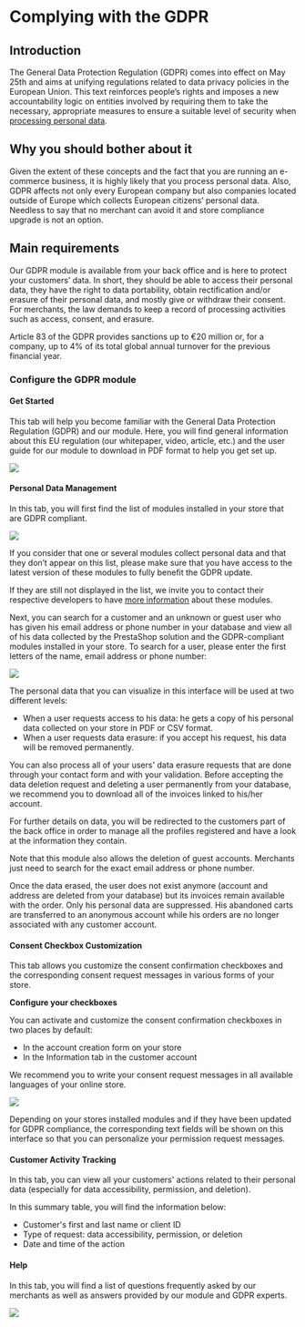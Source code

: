 # Complying with the GDPR

## Introduction <a id="ComplyingwiththeGDPR-Introduction"></a>

The General Data Protection Regulation \(GDPR\) comes into effect on May 25th and aims at unifying regulations related to data privacy policies in the European Union. This text reinforces people’s rights and imposes a new accountability logic on entities involved by requiring them to take the necessary, appropriate measures to ensure a suitable level of security when [processing personal data](https://addons.prestashop.com/en/free-prestashop-modules/31944-gdpr-whitepaper-.html). 

## Why you should bother about it <a id="ComplyingwiththeGDPR-Whyyoushouldbotheraboutit"></a>

Given the extent of these concepts and the fact that you are running an e-commerce business, it is highly likely that you process personal data. Also, GDPR affects not only every European company but also companies located outside of Europe which collects European citizens’ personal data. Needless to say that no merchant can avoid it and store compliance upgrade is not an option.

## Main requirements <a id="ComplyingwiththeGDPR-Mainrequirements"></a>

Our GDPR module is available from your back office and is here to protect your customers’ data. In short, they should be able to access their personal data, they have the right to data portability, obtain rectification and/or erasure of their personal data, and mostly give or withdraw their consent. For merchants, the law demands to keep a record of processing activities such as access, consent, and erasure.

Article 83 of the GDPR provides sanctions up to €20 million or, for a company, up to 4% of its total global annual turnover for the previous financial year.

### Configure the GDPR module <a id="ComplyingwiththeGDPR-ConfiguretheGDPRmodule"></a>

#### Get Started <a id="ComplyingwiththeGDPR-GetStarted"></a>

This tab will help you become familiar with the General Data Protection Regulation \(GDPR\) and our module. Here, you will find general information about this EU regulation \(our whitepaper, video, article, etc.\) and the user guide for our module to download in PDF format to help you get set up.

![](../.gitbook/assets/capture-de-cran-2018-05-23-a-11.00.15.png)

#### Personal Data Management <a id="ComplyingwiththeGDPR-PersonalDataManagement"></a>

In this tab, you will first find the list of modules installed in your store that are GDPR compliant.

![](../.gitbook/assets/capture-de-cran-2018-05-23-a-11.02.06.png)

If you consider that one or several modules collect personal data and that they don’t appear on this list, please make sure that you have access to the latest version of these modules to fully benefit the GDPR update.

If they are still not displayed in the list, we invite you to contact their respective developers to have [more information](http://build.prestashop.com/howtos/module/how-to-make-your-module-compliant-with-prestashop-official-gdpr-compliance-module) about these modules.

Next, you can search for a customer and an unknown or guest user who has given his email address or phone number in your database and view all of his data collected by the PrestaShop solution and the GDPR-compliant modules installed in your store. To search for a user, please enter the first letters of the name, email address or phone number: 

![](../.gitbook/assets/image%20%2840%29.png)

The personal data that you can visualize in this interface will be used at two different levels:

* When a user requests access to his data: he gets a copy of his personal data collected on your store in PDF or CSV format.
* When a user requests data erasure: if you accept his request, his data will be removed permanently.

You can also process all of your users' data erasure requests that are done through your contact form and with your validation. Before accepting the data deletion request and deleting a user permanently from your database, we recommend you to download all of the invoices linked to his/her account.

For further details on data, you will be redirected to the customers part of the back office in order to manage all the profiles registered and have a look at the information they contain.

Note that this module also allows the deletion of guest accounts. Merchants just need to search for the exact email address or phone number.

Once the data erased, the user does not exist anymore \(account and address are deleted from your database\) but its invoices remain available with the order. Only his personal data are suppressed. His abandoned carts are transferred to an anonymous account while his orders are no longer associated with any customer account.

#### Consent Checkbox Customization <a id="ComplyingwiththeGDPR-ConsentCheckboxCustomization"></a>

This tab allows you customize the consent confirmation checkboxes and the corresponding consent request messages in various forms of your store.

**Configure your checkboxes**

You can activate and customize the consent confirmation checkboxes in two places by default:

* In the account creation form on your store
* In the Information tab in the customer account

We recommend you to write your consent request messages in all available languages of your online store.

![](../.gitbook/assets/capture-de-cran-2018-05-23-a-11.04.22.png)

Depending on your stores installed modules and if they have been updated for GDPR compliance, the corresponding text fields will be shown on this interface so that you can personalize your permission request messages.

#### Customer Activity Tracking <a id="ComplyingwiththeGDPR-CustomerActivityTracking"></a>

In this tab, you can view all your customers' actions related to their personal data \(especially for data accessibility, permission, and deletion\).

In this summary table, you will find the information below:

* Customer's first and last name or client ID
* Type of request: data accessibility, permission, or deletion
* Date and time of the action

#### Help <a id="ComplyingwiththeGDPR-Help"></a>

In this tab, you will find a list of questions frequently asked by our merchants as well as answers provided by our module and GDPR experts.

![](../.gitbook/assets/image%20%2841%29.png)


